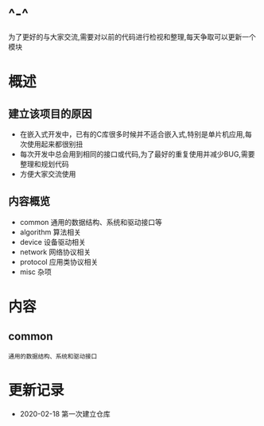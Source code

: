 # ^-^
  为了更好的与大家交流,需要对以前的代码进行检视和整理,每天争取可以更新一个模块
  
# 概述
## 建立该项目的原因
 - 在嵌入式开发中，已有的C库很多时候并不适合嵌入式,特别是单片机应用,每次使用起来都很别扭
 - 每次开发中总会用到相同的接口或代码,为了最好的重复使用并减少BUG,需要整理和规划代码
 - 方便大家交流使用
 ## 内容概览
 
 -  common 通用的数据结构、系统和驱动接口等
 -  algorithm 算法相关
 -  device 设备驱动相关
 -  network 网络协议相关
 -  protocol 应用类协议相关
 -  misc 杂项
 
 # 内容
 ## common
 	通用的数据结构、系统和驱动接口
  
# 更新记录

- 2020-02-18 第一次建立仓库
